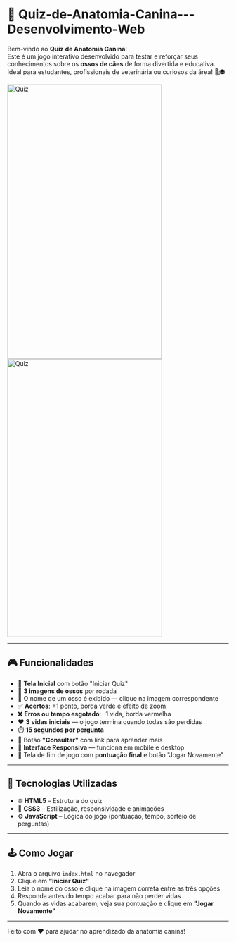 # 🐶 Quiz-de-Anatomia-Canina---Desenvolvimento-Web

Bem-vindo ao **Quiz de Anatomia Canina**!  
Este é um jogo interativo desenvolvido para testar e reforçar seus conhecimentos sobre os **ossos de cães** de forma divertida e educativa. Ideal para estudantes, profissionais de veterinária ou curiosos da área! 🦴🎓

<img width="351" height="623" alt="Quiz" src="https://github.com/user-attachments/assets/0a9c0022-5714-4344-bcd7-a97a36ef936e" />  <img width="352" height="631" alt="Quiz" src="https://github.com/user-attachments/assets/07bd1a95-850a-4566-be75-69932171aaa2" />



---

## 🎮 Funcionalidades

- 🏁 **Tela Inicial** com botão "Iniciar Quiz"
- 📸 **3 imagens de ossos** por rodada
- 📛 O nome de um osso é exibido — clique na imagem correspondente
- ✅ **Acertos**: +1 ponto, borda verde e efeito de zoom
- ❌ **Erros ou tempo esgotado**: -1 vida, borda vermelha
- ❤️ **3 vidas iniciais** — o jogo termina quando todas são perdidas
- ⏱️ **15 segundos por pergunta**
- 🔗 Botão **"Consultar"** com link para aprender mais
- 📱 **Interface Responsiva** — funciona em mobile e desktop
- 🔁 Tela de fim de jogo com **pontuação final** e botão "Jogar Novamente"

---

## 🧠 Tecnologias Utilizadas

- 🌐 **HTML5** – Estrutura do quiz  
- 🎨 **CSS3** – Estilização, responsividade e animações  
- ⚙️ **JavaScript** – Lógica do jogo (pontuação, tempo, sorteio de perguntas)

---

## 🕹️ Como Jogar

1. Abra o arquivo `index.html` no navegador  
2. Clique em **"Iniciar Quiz"**  
3. Leia o nome do osso e clique na imagem correta entre as três opções  
4. Responda antes do tempo acabar para não perder vidas  
5. Quando as vidas acabarem, veja sua pontuação e clique em **"Jogar Novamente"**

---

Feito com ❤️ para ajudar no aprendizado da anatomia canina!



